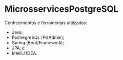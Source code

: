 # MicrosservicesPostgreSQL

Conhecimentos e ferramentas utilizadas:
 - Java;
 - PostregreSQL (PGAdmin);
 - Spring (Boot/Framework);
 - JPA; e
 - IntelliJ IDEA.
